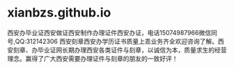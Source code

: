 # xianbzs.github.io
西安办毕业证西安做证西安制作办理证件西安办证，电话15074987966微信同号,QQ:312142306 西安刻章西安办学历证书质量上乖业务齐全欢迎咨询了解。西安刻章、办毕业证网长期办理西安各类证件与刻章，以诚信为本，质量求生的经营理念。赢得了广大西安需要办理证件与刻章的朋友的一致好评！
